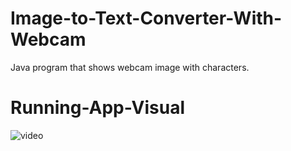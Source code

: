 # Image-to-Text-Converter-With-Webcam
Java program that shows webcam image with characters.

# Running-App-Visual

![video](https://github.com/ISO53/Image-to-Text-Converter-With-Webcam/assets/102249575/8e9ffb8f-3787-4a0d-9cb3-d5f66423aae2)
